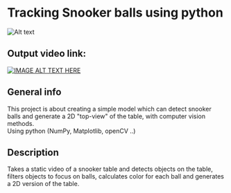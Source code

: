 # Tracking Snooker balls using python

![Alt text](https://ibb.co/fMb3kvW)


## Output video link:

[![IMAGE ALT TEXT HERE](https://img.youtube.com/vi/RLief79B7YQ/0.jpg)](https://www.youtube.com/watch?v=RLief79B7YQ)


## General info
This project is about creating a simple model which can detect snooker balls and generate a 2D "top-view" of the table, with computer vision methods.
<br />
Using python (NumPy, Matplotlib, openCV ..)

## Description
Takes a static video of a snooker table and detects objects on the table, filters objects to focus on balls, calculates color for each ball and generates a 2D version of the table.
